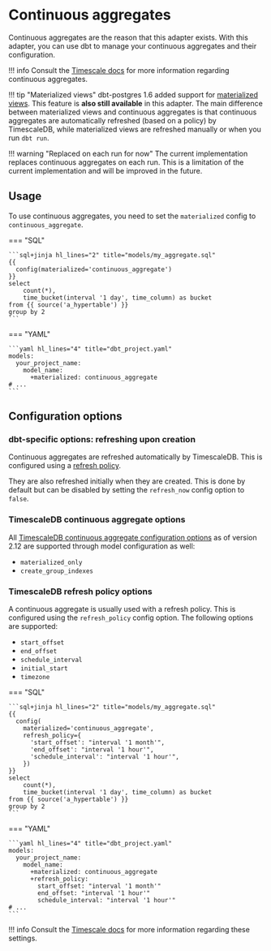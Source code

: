 # Continuous aggregates

Continuous aggregates are the reason that this adapter exists. With this adapter, you can use dbt to manage your continuous aggregates and their configuration.

!!! info
    Consult the [Timescale docs](https://docs.timescale.com/use-timescale/latest/hypertables/about-hypertables/) for more information regarding continuous aggregates.

!!! tip "Materialized views"
    dbt-postgres 1.6 added support for [materialized views](https://docs.getdbt.com/docs/build/materializations#materialized-view). This feature is **also still available** in this adapter. The main difference between materialized views and continuous aggregates is that continuous aggregates are automatically refreshed (based on a policy) by TimescaleDB, while materialized views are refreshed manually or when you run `dbt run`.

!!! warning "Replaced on each run for now"
    The current implementation replaces continuous aggregates on each run. This is a limitation of the current implementation and will be improved in the future.

## Usage

To use continuous aggregates, you need to set the `materialized` config to `continuous_aggregate`.

=== "SQL"

    ```sql+jinja hl_lines="2" title="models/my_aggregate.sql"
    {{
      config(materialized='continuous_aggregate')
    }}
    select
        count(*),
        time_bucket(interval '1 day', time_column) as bucket
    from {{ source('a_hypertable') }}
    group by 2
    ```

=== "YAML"

    ```yaml hl_lines="4" title="dbt_project.yaml"
    models:
      your_project_name:
        model_name:
          +materialized: continuous_aggregate
    # ...
    ```

## Configuration options

### dbt-specific options: refreshing upon creation

Continuous aggregates are refreshed automatically by TimescaleDB. This is configured using a [refresh policy](#timescaledb-refresh-policy-options).

They are also refreshed initially when they are created. This is done by default but can be disabled by setting the `refresh_now` config option to `false`.

### TimescaleDB continuous aggregate options

All [TimescaleDB continuous aggregate configuration options](https://docs.timescale.com/api/latest/continuous-aggregates/create_materialized_view/#parameters) as of version 2.12 are supported through model configuration as well:

* `materialized_only`
* `create_group_indexes`

### TimescaleDB refresh policy options

A continuous aggregate is usually used with a refresh policy. This is configured using the `refresh_policy` config option. The following options are supported:

* `start_offset`
* `end_offset`
* `schedule_interval`
* `initial_start`
* `timezone`

=== "SQL"

    ```sql+jinja hl_lines="2" title="models/my_aggregate.sql"
    {{
      config(
        materialized='continuous_aggregate',
        refresh_policy={
          'start_offset': "interval '1 month'",
          'end_offset': "interval '1 hour'",
          'schedule_interval': "interval '1 hour'",
        })
    }}
    select
        count(*),
        time_bucket(interval '1 day', time_column) as bucket
    from {{ source('a_hypertable') }}
    group by 2
    ```

=== "YAML"

    ```yaml hl_lines="4" title="dbt_project.yaml"
    models:
      your_project_name:
        model_name:
          +materialized: continuous_aggregate
          +refresh_policy:
            start_offset: "interval '1 month'"
            end_offset: "interval '1 hour'"
            schedule_interval: "interval '1 hour'"
    # ...
    ```

!!! info
    Consult the [Timescale docs](https://docs.timescale.com/api/latest/continuous-aggregates/add_continuous_aggregate_policy/) for more information regarding these settings.
